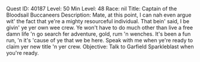 Quest ID: 40187
Level: 50
Min Level: 48
Race: nil
Title: Captain of the Bloodsail Buccaneers
Description: Mate, at this point, I can nah even argue wit' the fact that ye're a mighty resourceful individual. That bein' said, I be givin' ye yer own wee crew. Ye won't have to do much other than live a free damn life 'n go search fer adventure, gold, rum 'n wenches. It's been a fun run, 'n it's 'cause of ye that we be here. Speak with me when ye're ready to claim yer new title 'n yer crew.
Objective: Talk to Garfield Sparkleblast when you're ready.
